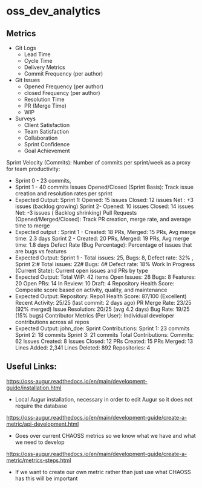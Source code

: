# oss_dev_analytics

## Metrics
* Git Logs
  * Lead Time
  * Cycle Time
  * Delivery Metrics
  * Commit Frequency (per author)
* Git Issues
  * Opened Frequency (per author)
  * closed Frequency (per author)
  * Resolution Time
  * PR (Merge Time)
  * WIP
* Surveys
  * Client Satisfaction
  * Team Satisfaction
  * Collaboration
  * Sprint Confidence
  * Goal Achievement

Sprint Velocity (Commits): Number of commits per sprint/week as a proxy for team productivity:
* Sprint 0 - 23 commits,
* Sprint 1 - 40 commits
Issues Opened/Closed (Sprint Basis): Track issue creation and resolution rates per sprint
* Expected Output:
    Sprint 1:
        Opened: 15 issues
        Closed: 12 issues
        Net : +3 issues (backlog growing)
    Sprint 2-
        Opened: 10 issues
        Closed: 14 issues
        Net: -3 issues ( Backlog shrinking)
Pull Requests (Opened/Merged/Closed): Track PR creation, merge rate, and average time to merge
* Expected output : 
  Sprint 1 - Created: 18 PRs, Merged: 15 PRs, Avg merge time: 2.3 days
  Sprint 2 - Created: 20 PRs, Merged: 19 PRs, Avg merge time: 1.8 days
Defect Rate (Bug Percentage): Percentage of issues that are bugs vs features
* Expected Output: 
  Sprint 1 - Total issues: 25,  Bugs: 8, Defect rate: 32% ,
  Sprint 2:# Total issues: 22# Bugs: 4# Defect rate: 18%
Work In Progress (Current State): Current open issues and PRs by type
* Expected Output: 
  Total WIP: 42 items
  Open Issues: 28
  Bugs: 8
  Features: 20
  Open PRs: 14
  In Review: 10
  Draft: 4
Repository Health Score: Composite score based on activity, quality, and maintenance
* Expected Output: 
  Repository: Repo1
  Health Score: 87/100 (Excellent)
  Recent Activity: 25/25 (last commit: 2 days ago)
  PR Merge Rate: 23/25 (92% merged)
  Issue Resolution: 20/25 (avg 4.2 days)
  Bug Rate: 19/25 (15% bugs)
Contributor Metrics (Per User): Individual developer contributions across all repos
* Expected Output: john_doe:
  Sprint Contributions:
    Sprint 1: 23 commits
    Sprint 2: 18 commits
    Sprint 3: 21 commits
  Total Contributions:
    Commits: 62
    Issues Created: 8
    Issues Closed: 12
    PRs Created: 15
    PRs Merged: 13
    Lines Added: 2,341
    Lines Deleted: 892
    Repositories: 4

      


## Useful Links:

https://oss-augur.readthedocs.io/en/main/development-guide/installation.html
- Local Augur installation, necessary in order to edit Augur so it does not require the database

https://oss-augur.readthedocs.io/en/main/development-guide/create-a-metric/api-development.html
-  Goes over current CHAOSS metrics so we know what we have and what we need to develop

https://oss-augur.readthedocs.io/en/main/development-guide/create-a-metric/metrics-steps.html
- If we want to create our own metric rather than just use what CHAOSS has this will be important

